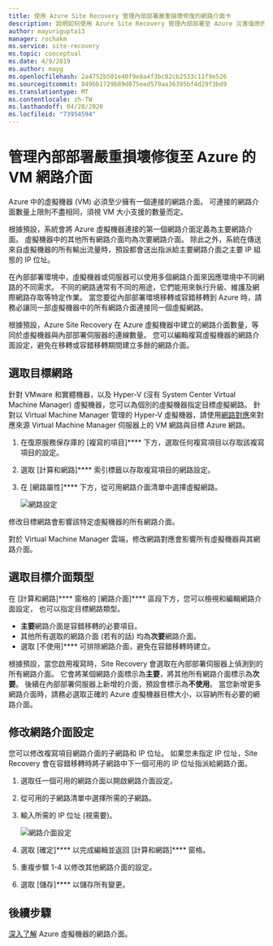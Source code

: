 ```yaml
---
title: 使用 Azure Site Recovery 管理內部部署嚴重損壞修復的網路介面卡
description: 說明如何使用 Azure Site Recovery 管理內部部署至 Azure 災害復原的網路介面
author: mayurigupta13
manager: rochakm
ms.service: site-recovery
ms.topic: conceptual
ms.date: 4/9/2019
ms.author: mayg
ms.openlocfilehash: 2a4752b501e40f9e8a4f3bc82cb2533c11f9e526
ms.sourcegitcommit: 849bb1729b89d075eed579aa36395bf4d29f3bd9
ms.translationtype: MT
ms.contentlocale: zh-TW
ms.lasthandoff: 04/28/2020
ms.locfileid: "73954594"
---
```

# <a name="manage-vm-network-interfaces-for-on-premises-disaster-recovery-to-azure"></a>管理內部部署嚴重損壞修復至 Azure 的 VM 網路介面

Azure 中的虛擬機器 (VM) 必須至少擁有一個連接的網路介面。 可連接的網路介面數量上限則不盡相同，須視 VM 大小支援的數量而定。

根據預設，系統會將 Azure 虛擬機器連接的第一個網路介面定義為主要網路介面。 虛擬機器中的其他所有網路介面均為次要網路介面。 除此之外，系統在傳送來自虛擬機器的所有輸出流量時，預設都會送出指派給主要網路介面之主要 IP 組態的 IP 位址。

在內部部署環境中，虛擬機器或伺服器可以使用多個網路介面來因應環境中不同網路的不同需求。 不同的網路通常有不同的用途，它們能用來執行升級、維護及網際網路存取等特定作業。 當您要從內部部署環境移轉或容錯移轉到 Azure 時，請務必讓同一部虛擬機器中的所有網路介面連接同一個虛擬網路。

根據預設，Azure Site Recovery 在 Azure 虛擬機器中建立的網路介面數量，等同於虛擬機器與內部部署伺服器的連線數量。 您可以編輯複寫虛擬機器的網路介面設定，避免在移轉或容錯移轉期間建立多餘的網路介面。

## <a name="select-the-target-network"></a>選取目標網路

針對 VMware 和實體機器，以及 Hyper-V (沒有 System Center Virtual Machine Manager) 虛擬機器，您可以為個別的虛擬機器指定目標虛擬網路。 針對以 Virtual Machine Manager 管理的 Hyper-V 虛擬機器，請使用[網路對應](site-recovery-network-mapping.md)來對應來源 Virtual Machine Manager 伺服器上的 VM 網路與目標 Azure 網路。

1. 在復原服務保存庫的 [複寫的項目]**** 下方，選取任何複寫項目以存取該複寫項目的設定。

2. 選取 [計算和網路]**** 索引標籤以存取複寫項目的網路設定。

3. 在 [網路屬性]**** 下方，從可用網路介面清單中選擇虛擬網路。

    ![網路設定](./media/site-recovery-manage-network-interfaces-on-premises-to-azure/compute-and-network.png)

修改目標網路會影響該特定虛擬機器的所有網路介面。

對於 Virtual Machine Manager 雲端，修改網路對應會影響所有虛擬機器與其網路介面。

## <a name="select-the-target-interface-type"></a>選取目標介面類型

在 [計算和網路]**** 窗格的 [網路介面]**** 區段下方，您可以檢視和編輯網路介面設定， 也可以指定目標網路類型。

- **主要**網路介面是容錯移轉的必要項目。
- 其他所有選取的網路介面 (若有的話) 均為**次要**網路介面。
- 選取 [不使用]**** 可排除網路介面，避免在容錯移轉時建立。

根據預設，當您啟用複寫時，Site Recovery 會選取在內部部署伺服器上偵測到的所有網路介面。 它會將某個網路介面標示為**主要**，將其他所有網路介面標示為**次要**。 後續在內部部署伺服器上新增的介面，預設會標示為**不使用**。 當您新增更多網路介面時，請務必選取正確的 Azure 虛擬機器目標大小，以容納所有必要的網路介面。

## <a name="modify-network-interface-settings"></a>修改網路介面設定

您可以修改複寫項目網路介面的子網路和 IP 位址。 如果您未指定 IP 位址，Site Recovery 會在容錯移轉時將子網路中下一個可用的 IP 位址指派給網路介面。

1. 選取任一個可用的網路介面以開啟網路介面設定。

2. 從可用的子網路清單中選擇所需的子網路。

3. 輸入所需的 IP 位址 (視需要)。

    ![網路介面設定](./media/site-recovery-manage-network-interfaces-on-premises-to-azure/network-interface-settings.png)

4. 選取 [確定]**** 以完成編輯並返回 [計算和網路]**** 窗格。

5. 重複步驟 1-4 以修改其他網路介面的設定。

6. 選取 [儲存]**** 以儲存所有變更。

## <a name="next-steps"></a>後續步驟
  [深入了解](../virtual-network/virtual-network-network-interface-vm.md) Azure 虛擬機器的網路介面。
